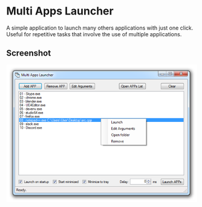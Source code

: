 # Multi Apps Launcher
A simple application to launch many others applications with just one click. Useful for repetitive tasks that involve the use of multiple applications.

## Screenshot
![image](https://github.com/LeonelPeixoto/Multi-Apps-Launcher/blob/master/Screenshot.png)
